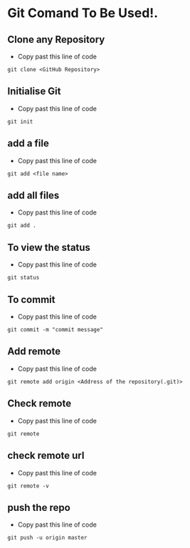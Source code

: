 # Git Comand To Be Used!.
## Clone any Repository
- Copy past this line of code 
```{r eval=FALSE}
git clone <GitHub Repository>
```
## Initialise Git
- Copy past this line of code
```{r eval=FALSE}
git init 
```
## add a file
- Copy past this line of code
```{r eval=FALSE}
git add <file name>
```
## add all files
- Copy past this line of code
```{r eval=FALSE}
git add .
```
## To view the status
- Copy past this line of code
```{r eval=FALSE}
git status
```
## To commit
- Copy past this line of code
```{r eval=FALSE}
git commit -m "commit message"
```
## Add remote
- Copy past this line of code
```{r eval=FALSE}
git remote add origin <Address of the repository(.git)>
```
## Check remote
- Copy past this line of code
```{r eval=FALSE}
git remote 
```
## check remote url
- Copy past this line of code
```{r eval=FALSE}
git remote -v
```
## push the repo
- Copy past this line of code
```{r eval=FALSE}
git push -u origin master
```
